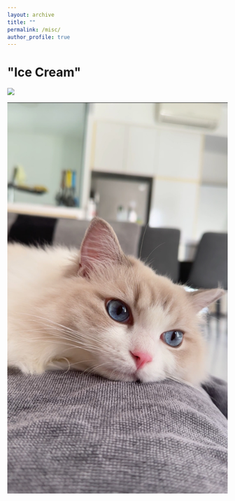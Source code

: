 ```yaml
---
layout: archive
title: ""
permalink: /misc/
author_profile: true
---
```



# "Ice Cream"

![](<img src="/images/misc/cat1.jpg" height="50">)

![](</images/misc/cat3.JPG?height=100>)

